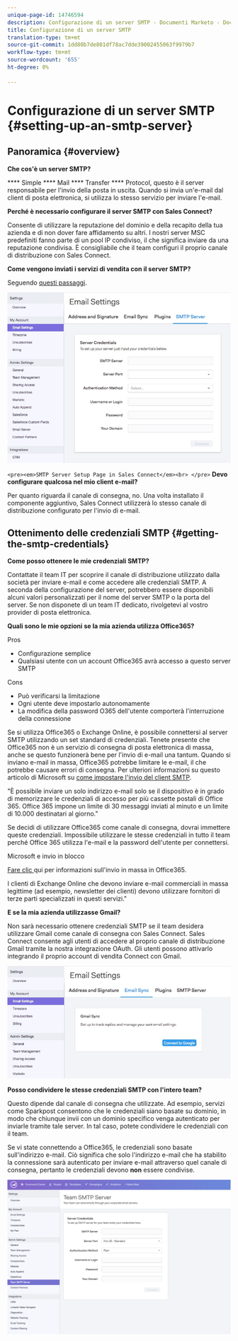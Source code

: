 ```yaml
---
unique-page-id: 14746594
description: Configurazione di un server SMTP - Documenti Marketo - Documentazione del prodotto
title: Configurazione di un server SMTP
translation-type: tm+mt
source-git-commit: 1dd80b7de801df78ac7dde39002455063f9979b7
workflow-type: tm+mt
source-wordcount: '655'
ht-degree: 0%

---
```



# Configurazione di un server SMTP {#setting-up-an-smtp-server}

## Panoramica {#overview}

**Che cos&#39;è un server SMTP?**

**** Simple  **** Mail  **** Transfer  **** Protocol, questo è il server responsabile per l&#39;invio della posta in uscita. Quando si invia un&#39;e-mail dal client di posta elettronica, si utilizza lo stesso servizio per inviare l&#39;e-mail.

**Perché è necessario configurare il server SMTP con Sales Connect?**

Consente di utilizzare la reputazione del dominio e della recapito della tua azienda e di non dover fare affidamento su altri. I nostri server MSC predefiniti fanno parte di un pool IP condiviso, il che significa inviare da una reputazione condivisa. È consigliabile che il team configuri il proprio canale di distribuzione con Sales Connect.

**Come vengono inviati i servizi di vendita con il server SMTP?**

Seguendo [questi passaggi](http://docs.marketo.com/x/ZgPh).

![](assets/1.png)

`<pre><em>SMTP Server Setup Page in Sales Connect</em><br> </pre>` **Devo configurare qualcosa nel mio client e-mail?**

Per quanto riguarda il canale di consegna, no. Una volta installato il componente aggiuntivo, Sales Connect utilizzerà lo stesso canale di distribuzione configurato per l&#39;invio di e-mail.

## Ottenimento delle credenziali SMTP {#getting-the-smtp-credentials}

**Come posso ottenere le mie credenziali SMTP?**

Contattate il team IT per scoprire il canale di distribuzione utilizzato dalla società per inviare e-mail e come accedere alle credenziali SMTP. A seconda della configurazione del server, potrebbero essere disponibili alcuni valori personalizzati per il nome del server SMTP o la porta del server. Se non disponete di un team IT dedicato, rivolgetevi al vostro provider di posta elettronica.

**Quali sono le mie opzioni se la mia azienda utilizza Office365?**

Pros

* Configurazione semplice
* Qualsiasi utente con un account Office365 avrà accesso a questo server SMTP

Cons

* Può verificarsi la limitazione
* Ogni utente deve impostarlo autonomamente
* La modifica della password O365 dell&#39;utente comporterà l&#39;interruzione della connessione

Se si utilizza Office365 o Exchange Online, è possibile connettersi al server SMTP utilizzando un set standard di credenziali. Tenete presente che Office365 non è un servizio di consegna di posta elettronica di massa, anche se questo funzionerà bene per l&#39;invio di e-mail una tantum. Quando si inviano e-mail in massa, Office365 potrebbe limitare le e-mail, il che potrebbe causare errori di consegna. Per ulteriori informazioni su questo articolo di Microsoft su [come impostare l&#39;invio del client SMTP](http://support.office.com/en-us/article/how-to-set-up-a-multifunction-device-or-application-to-send-email-using-office-365-69f58e99-c550-4274-ad18-c805d654b4c4).

&quot;È possibile inviare un solo indirizzo e-mail solo se il dispositivo è in grado di memorizzare le credenziali di accesso per più cassette postali di Office 365. Office 365 impone un limite di 30 messaggi inviati al minuto e un limite di 10.000 destinatari al giorno.&quot;

Se decidi di utilizzare Office365 come canale di consegna, dovrai immettere queste credenziali. Impossibile utilizzare le stesse credenziali in tutto il team perché Office 365 utilizza l&#39;e-mail e la password dell&#39;utente per connettersi.

Microsoft e invio in blocco

[Fare clic ](https://technet.microsoft.com/en-us/library/exchange-online-limits.aspx#RecipientLimits) qui per informazioni sull&#39;invio in massa in Office365.

I clienti di Exchange Online che devono inviare e-mail commerciali in massa legittime (ad esempio, newsletter dei clienti) devono utilizzare fornitori di terze parti specializzati in questi servizi.&quot;

**E se la mia azienda utilizzasse Gmail?**

Non sarà necessario ottenere credenziali SMTP se il team desidera utilizzare Gmail come canale di consegna con Sales Connect. Sales Connect consente agli utenti di accedere al proprio canale di distribuzione Gmail tramite la nostra integrazione OAuth. Gli utenti possono attivarlo integrando il proprio account di vendita Connect con Gmail.

![](assets/2.png)

**Posso condividere le stesse credenziali SMTP con l&#39;intero team?**

Questo dipende dal canale di consegna che utilizzate. Ad esempio, servizi come Sparkpost consentono che le credenziali siano basate su dominio, in modo che chiunque invii con un dominio specifico venga autenticato per inviarle tramite tale server. In tal caso, potete condividere le credenziali con il team.

Se vi state connettendo a Office365, le credenziali sono basate sull&#39;indirizzo e-mail. Ciò significa che solo l&#39;indirizzo e-mail che ha stabilito la connessione sarà autenticato per inviare e-mail attraverso quel canale di consegna, pertanto le credenziali devono **non** essere condivise.

![](assets/3.png)
